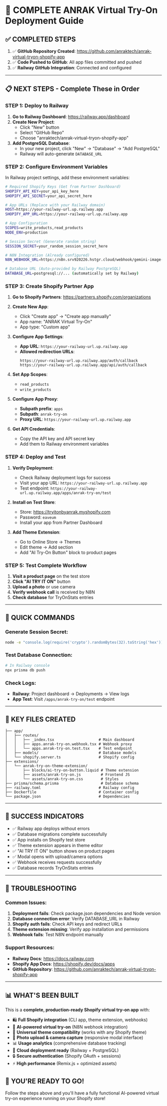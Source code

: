 # 🚀 COMPLETE ANRAK Virtual Try-On Deployment Guide

## ✅ COMPLETED STEPS

1. ✅ **GitHub Repository Created**: https://github.com/anraktech/anrak-virtual-tryon-shopify-app
2. ✅ **Code Pushed to GitHub**: All app files committed and pushed
3. ✅ **Railway GitHub Integration**: Connected and configured

---

## 📋 NEXT STEPS - Complete These in Order

### STEP 1: Deploy to Railway

1. **Go to Railway Dashboard**: https://railway.app/dashboard
2. **Create New Project**:
   - Click "New" button
   - Select "GitHub Repo"
   - Choose "anraktech/anrak-virtual-tryon-shopify-app"
3. **Add PostgreSQL Database**:
   - In your new project, click "New" → "Database" → "Add PostgreSQL"
   - Railway will auto-generate `DATABASE_URL`

### STEP 2: Configure Environment Variables

In Railway project settings, add these environment variables:

```bash
# Required Shopify Keys (Get from Partner Dashboard)
SHOPIFY_API_KEY=your_api_key_here
SHOPIFY_API_SECRET=your_api_secret_here

# App URLs (Replace with your Railway domain)
HOST=https://your-railway-url.up.railway.app
SHOPIFY_APP_URL=https://your-railway-url.up.railway.app

# App Configuration
SCOPES=write_products,read_products
NODE_ENV=production

# Session Secret (Generate random string)
SESSION_SECRET=your_random_session_secret_here

# N8N Integration (Already configured)
N8N_WEBHOOK_URL=https://n8n.srv920226.hstgr.cloud/webhook/gemini-image-gen

# Database URL (Auto-provided by Railway PostgreSQL)
DATABASE_URL=postgresql://... (automatically set by Railway)
```

### STEP 3: Create Shopify Partner App

1. **Go to Shopify Partners**: https://partners.shopify.com/organizations
2. **Create New App**:
   - Click "Create app" → "Create app manually"
   - App name: "ANRAK Virtual Try-On"
   - App type: "Custom app"

3. **Configure App Settings**:
   - **App URL**: `https://your-railway-url.up.railway.app`
   - **Allowed redirection URLs**:
     ```
     https://your-railway-url.up.railway.app/auth/callback
     https://your-railway-url.up.railway.app/api/auth/callback
     ```

4. **Set App Scopes**:
   - `read_products`
   - `write_products`

5. **Configure App Proxy**:
   - **Subpath prefix**: `apps`
   - **Subpath**: `anrak-try-on`
   - **Proxy URL**: `https://your-railway-url.up.railway.app`

6. **Get API Credentials**:
   - Copy the API key and API secret key
   - Add them to Railway environment variables

### STEP 4: Deploy and Test

1. **Verify Deployment**:
   - Check Railway deployment logs for success
   - Visit your app URL: `https://your-railway-url.up.railway.app`
   - Test endpoint: `https://your-railway-url.up.railway.app/apps/anrak-try-on/test`

2. **Install on Test Store**:
   - Store: https://tryitonbyanrak.myshopify.com
   - Password: `eaveum`
   - Install your app from Partner Dashboard

3. **Add Theme Extension**:
   - Go to Online Store → Themes
   - Edit theme → Add section
   - Add "AI Try-On Button" block to product pages

### STEP 5: Test Complete Workflow

1. **Visit a product page** on the test store
2. **Click "AI TRY IT ON"** button
3. **Upload a photo** or use camera
4. **Verify webhook call** is received by N8N
5. **Check database** for TryOnStats entries

---

## 🔧 QUICK COMMANDS

### Generate Session Secret:
```bash
node -e "console.log(require('crypto').randomBytes(32).toString('hex'))"
```

### Test Database Connection:
```bash
# In Railway console
npx prisma db push
```

### Check Logs:
- **Railway**: Project dashboard → Deployments → View logs
- **App Test**: Visit `/apps/anrak-try-on/test` endpoint

---

## 📁 KEY FILES CREATED

```
├── app/
│   ├── routes/
│   │   ├── _index.tsx                    # Main dashboard
│   │   ├── apps.anrak-try-on.webhook.tsx # Webhook proxy
│   │   └── apps.anrak-try-on.test.tsx    # Test endpoint
│   ├── models/                           # Database models
│   └── shopify.server.ts                 # Shopify config
├── extensions/
│   └── anrak-try-on-theme-extension/
│       ├── blocks/ai-try-on-button.liquid # Theme extension
│       ├── assets/anrak-try-on.js         # Frontend JS
│       └── assets/anrak-try-on.css        # Styles
├── prisma/schema.prisma                   # Database schema
├── railway.toml                          # Railway config
├── Dockerfile                            # Container config
└── package.json                          # Dependencies
```

---

## 🎯 SUCCESS INDICATORS

- ✅ Railway app deploys without errors
- ✅ Database migrations complete successfully
- ✅ App installs on Shopify test store
- ✅ Theme extension appears in theme editor
- ✅ "AI TRY IT ON" button shows on product pages
- ✅ Modal opens with upload/camera options
- ✅ Webhook receives requests successfully
- ✅ Database records TryOnStats entries

---

## 🚨 TROUBLESHOOTING

### Common Issues:

1. **Deployment fails**: Check package.json dependencies and Node version
2. **Database connection error**: Verify DATABASE_URL in Railway
3. **Shopify auth fails**: Check API keys and redirect URLs
4. **Theme extension missing**: Verify app installation and permissions
5. **Webhook fails**: Test N8N endpoint manually

### Support Resources:
- **Railway Docs**: https://docs.railway.com
- **Shopify App Docs**: https://shopify.dev/docs/apps
- **GitHub Repository**: https://github.com/anraktech/anrak-virtual-tryon-shopify-app

---

## 📊 WHAT'S BEEN BUILT

This is a **complete, production-ready Shopify virtual try-on app** with:

- 🛍️ **Full Shopify integration** (CLI app, theme extension, webhooks)
- 🤖 **AI-powered virtual try-on** (N8N webhook integration)
- 📱 **Universal theme compatibility** (works with any Shopify theme)
- 📸 **Photo upload & camera capture** (responsive modal interface)
- 📊 **Usage analytics** (comprehensive database tracking)
- 🚀 **Cloud deployment ready** (Railway + PostgreSQL)
- 🔒 **Secure authentication** (Shopify OAuth + sessions)
- ⚡ **High performance** (Remix.js + optimized assets)

## 🎉 YOU'RE READY TO GO!

Follow the steps above and you'll have a fully functional AI-powered virtual try-on experience running on your Shopify store!